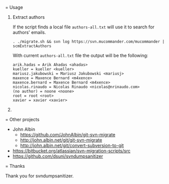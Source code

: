= Usage

1. Extract authors

	If the script finds a local file `authors-all.txt` will use it to search for authors' emails.

	```
	. ./migrate.sh && svn log https://svn.mucommander.com/mucommander | scmExtractAuthors
	```
	

	With current `authors-all.txt` file the output will be the following:

	```
	arik.hadas = Arik Ahadas <ahadas>
	kueller = kueller <kueller>
	mariusz.jakubowski = Mariusz Jakubowski <mariusj>
	maxence = Maxence Bernard <m4xence>
	maxence.bernard = Maxence Bernard <m4xence>
	nicolas.rinaudo = Nicolas Rinaudo <nicolas@nrinaudo.com>
	(no author) = noone <noone>
	root = root <root>
	xavier = xavier <xavier>
	```

2. 

= Other projects
- John Albin
  - https://github.com/JohnAlbin/git-svn-migrate
  - http://john.albin.net/git/git-svn-migrate
  - http://john.albin.net/git/convert-subversion-to-git
- https://bitbucket.org/atlassian/svn-migration-scripts/src
- https://github.com/dsuni/svndumpsanitizer

= Thanks

Thank you for svndumpsanitizer.